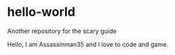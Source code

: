 # hello-world
Another repository for the scary guide

Hello, I am Assassinman35 and I love to code and game.
